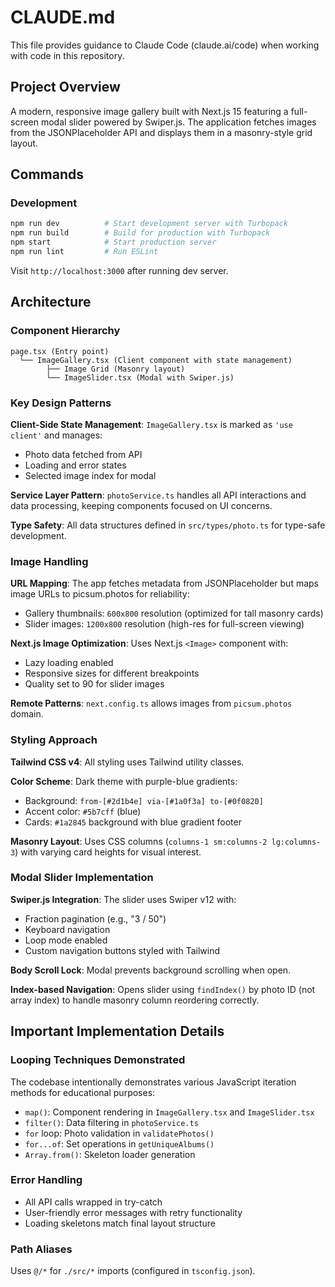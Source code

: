 # CLAUDE.md

This file provides guidance to Claude Code (claude.ai/code) when working with code in this repository.

## Project Overview

A modern, responsive image gallery built with Next.js 15 featuring a full-screen modal slider powered by Swiper.js. The application fetches images from the JSONPlaceholder API and displays them in a masonry-style grid layout.

## Commands

### Development
```bash
npm run dev          # Start development server with Turbopack
npm run build        # Build for production with Turbopack
npm start            # Start production server
npm run lint         # Run ESLint
```

Visit `http://localhost:3000` after running dev server.

## Architecture

### Component Hierarchy
```
page.tsx (Entry point)
  └── ImageGallery.tsx (Client component with state management)
        ├── Image Grid (Masonry layout)
        └── ImageSlider.tsx (Modal with Swiper.js)
```

### Key Design Patterns

**Client-Side State Management**: `ImageGallery.tsx` is marked as `'use client'` and manages:
- Photo data fetched from API
- Loading and error states
- Selected image index for modal

**Service Layer Pattern**: `photoService.ts` handles all API interactions and data processing, keeping components focused on UI concerns.

**Type Safety**: All data structures defined in `src/types/photo.ts` for type-safe development.

### Image Handling

**URL Mapping**: The app fetches metadata from JSONPlaceholder but maps image URLs to picsum.photos for reliability:
- Gallery thumbnails: `600x800` resolution (optimized for tall masonry cards)
- Slider images: `1200x800` resolution (high-res for full-screen viewing)

**Next.js Image Optimization**: Uses Next.js `<Image>` component with:
- Lazy loading enabled
- Responsive sizes for different breakpoints
- Quality set to 90 for slider images

**Remote Patterns**: `next.config.ts` allows images from `picsum.photos` domain.

### Styling Approach

**Tailwind CSS v4**: All styling uses Tailwind utility classes.

**Color Scheme**: Dark theme with purple-blue gradients:
- Background: `from-[#2d1b4e] via-[#1a0f3a] to-[#0f0820]`
- Accent color: `#5b7cff` (blue)
- Cards: `#1a2845` background with blue gradient footer

**Masonry Layout**: Uses CSS columns (`columns-1 sm:columns-2 lg:columns-3`) with varying card heights for visual interest.

### Modal Slider Implementation

**Swiper.js Integration**: The slider uses Swiper v12 with:
- Fraction pagination (e.g., "3 / 50")
- Keyboard navigation
- Loop mode enabled
- Custom navigation buttons styled with Tailwind

**Body Scroll Lock**: Modal prevents background scrolling when open.

**Index-based Navigation**: Opens slider using `findIndex()` by photo ID (not array index) to handle masonry column reordering correctly.

## Important Implementation Details

### Looping Techniques Demonstrated
The codebase intentionally demonstrates various JavaScript iteration methods for educational purposes:
- `map()`: Component rendering in `ImageGallery.tsx` and `ImageSlider.tsx`
- `filter()`: Data filtering in `photoService.ts`
- `for` loop: Photo validation in `validatePhotos()`
- `for...of`: Set operations in `getUniqueAlbums()`
- `Array.from()`: Skeleton loader generation

### Error Handling
- All API calls wrapped in try-catch
- User-friendly error messages with retry functionality
- Loading skeletons match final layout structure

### Path Aliases
Uses `@/*` for `./src/*` imports (configured in `tsconfig.json`).

